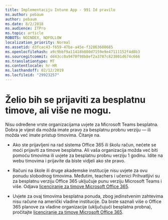 ```yaml
---
title: Implementaciju Intune App - 991 Id pravilo
ms.author: pebaum
author: pebaum
ms.date: 8/2/2018
ms.audience: ITPro
ms.topic: article
ROBOTS: NOINDEX, NOFOLLOW
localization_priority: Normal
ms.assetid: d3fcac43-f659-47ba-a45e-f32863680685
ms.openlocfilehash: a9c9bbf9a11418b080d7159e9e47111152f4d8b3
ms.sourcegitcommit: dd43cc0a9470f98b8ef2a3787c823801d674c666
ms.translationtype: MT
ms.contentlocale: hr-HR
ms.lasthandoff: 02/12/2019
ms.locfileid: "29923257"
---
```

# <a name="id-like-to-sign-up-for-teams-free-but-i-cant"></a>Želio bih se prijaviti za besplatnu timove, ali više ne mogu.

Nisu određene vrste organizacijama uvjete za Microsoft Teams besplatna. Dobra je vijest da možda imate pravo za besplatnu probnu verziju — ili možda već imate pristup timovima. Čitanje na.
  
- Ako ste prijavljeni na rad sistema Office 365 ili školu račun, nećete se moći prijaviti za timove besplatna. Ali vaša organizacija možda već biti pomoću timovima ili uvjete za besplatnu probnu verziju 1 godinu. Idite na webu timovima i prijavite da biste vidjeli ako ste pravo.
    
- Računi na škole ili druge akademske institucije nisu uvjete za ovu ponudu slobodnog timovima. Međutim, teachers i učenici Prihvatljivi su za besplatnu verziju Office 365 uključuje punu verziju Microsoft Teams i više. Odjava [licenciranje za timove Microsoft Office 365](https://docs.microsoft.com/microsoftteams/office-365-licensing).
    
- Uvjete za ovaj timovima besplatna ponuda, zbog jedinstvenim zahtevima nisu račune na američki vladine institucije. Da biste saznali više o Office 365 planove za vladine organizacije (uključujući besplatna probna), pročitajte [licenciranje za timove Microsoft Office 365](https://docs.microsoft.com/microsoftteams/office-365-licensing).
    


